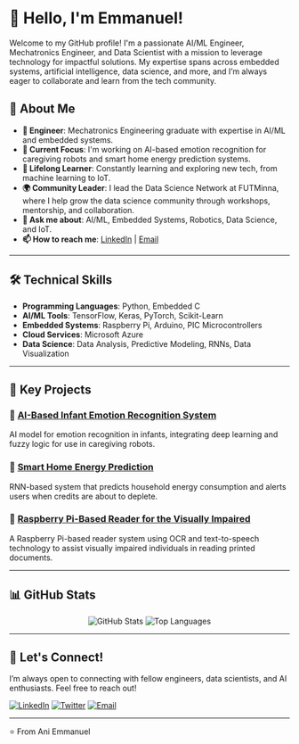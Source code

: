 # 👋 Hello, I'm Emmanuel!

Welcome to my GitHub profile! I'm a passionate AI/ML Engineer, Mechatronics Engineer, and Data Scientist with a mission to leverage technology for impactful solutions. My expertise spans across embedded systems, artificial intelligence, data science, and more, and I’m always eager to collaborate and learn from the tech community.

## 🚀 About Me

- **🔧 Engineer**: Mechatronics Engineering graduate with expertise in AI/ML and embedded systems.
- **🌱 Current Focus**: I'm working on AI-based emotion recognition for caregiving robots and smart home energy prediction systems.
- **🧠 Lifelong Learner**: Constantly learning and exploring new tech, from machine learning to IoT.
- **🌍 Community Leader**: I lead the Data Science Network at FUTMinna, where I help grow the data science community through workshops, mentorship, and collaboration.
- **💬 Ask me about**: AI/ML, Embedded Systems, Robotics, Data Science, and IoT.
- **📫 How to reach me**: [LinkedIn](https://linkedin.com/in/anichigozie) | [Email](mailto:ani.mlengineer@outlook.com)

---

## 🛠️ Technical Skills

- **Programming Languages**: Python, Embedded C
- **AI/ML Tools**: TensorFlow, Keras, PyTorch, Scikit-Learn
- **Embedded Systems**: Raspberry Pi, Arduino, PIC Microcontrollers
- **Cloud Services**: Microsoft Azure
- **Data Science**: Data Analysis, Predictive Modeling, RNNs, Data Visualization

---

## 🌟 Key Projects

### 🔹 [AI-Based Infant Emotion Recognition System](https://github.com/Unique8597/Emotion-Recognition)
AI model for emotion recognition in infants, integrating deep learning and fuzzy logic for use in caregiving robots.

### 🔹 [Smart Home Energy Prediction](https://github.com/yourrepo)
RNN-based system that predicts household energy consumption and alerts users when credits are about to deplete.

### 🔹 [Raspberry Pi-Based Reader for the Visually Impaired](https://github.com/yourrepo)
A Raspberry Pi-based reader system using OCR and text-to-speech technology to assist visually impaired individuals in reading printed documents.

---

## 📊 GitHub Stats

<p align="center">
  <img src="https://github-readme-stats.vercel.app/api?username=yourusername&show_icons=true&theme=radical" alt="GitHub Stats" />
  <img src="https://github-readme-stats.vercel.app/api/top-langs/?username=yourusername&layout=compact&theme=radical" alt="Top Languages" />
</p>

---

## 🤝 Let's Connect!

I’m always open to connecting with fellow engineers, data scientists, and AI enthusiasts. Feel free to reach out!

[![LinkedIn](https://img.shields.io/badge/-LinkedIn-blue?style=for-the-badge&logo=linkedin&logoColor=white)](https://linkedin.com/in/anichigozie)
[![Twitter](https://img.shields.io/badge/-Twitter-blue?style=for-the-badge&logo=twitter&logoColor=white)](https://twitter.com/aniemmanuelc)
[![Email](https://img.shields.io/badge/-Email-red?style=for-the-badge&logo=gmail&logoColor=white)](mailto:ani.mlengineer@outlook.com)

---

⭐️ From Ani Emmanuel
